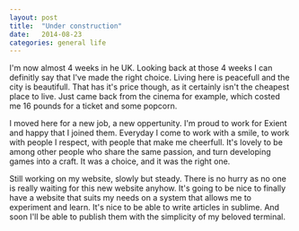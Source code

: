 ```yaml
---
layout: post
title:  "Under construction"
date:   2014-08-23
categories: general life
---
```


I'm now almost 4 weeks in he UK. Looking back at those 4 weeks I can definitly say that I've made the right choice. Living here is peacefull and the city is beautifull. That has it's price though, as it certainly isn't the cheapest place to live. Just came back from the cinema for example, which costed me 16 pounds for a ticket and some popcorn.

I moved here for a new job, a new oppertunity. I'm proud to work for Exient and happy that I joined them. Everyday I come to work with a smile, to work with people I respect, with people that make me cheerfull. It's lovely to be among other people who share the same passion, and turn developing games into a craft. It was a choice, and it was the right one.

Still working on my website, slowly but steady. There is no hurry as no one is really waiting for this new website anyhow. It's going to be nice to finally have a website that suits my needs on a system that allows me to experiment and learn. It's nice to be able to write articles in sublime. And soon I'll be able to publish them with the simplicity of my beloved terminal.